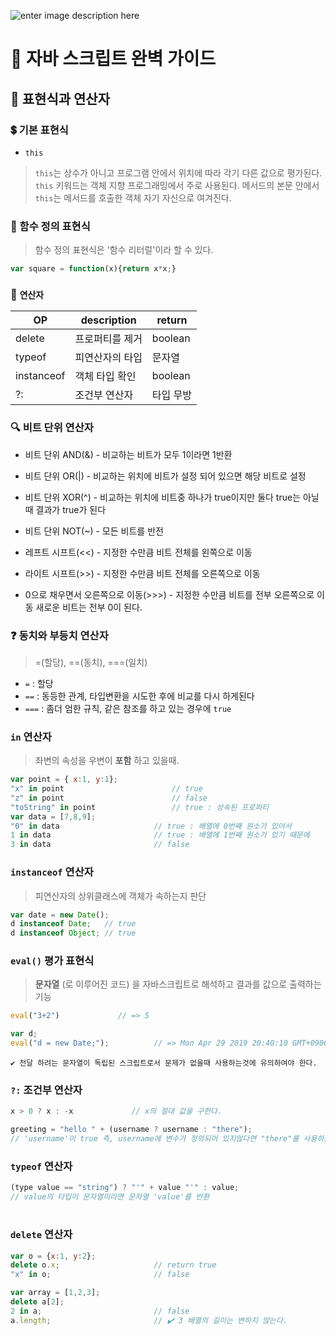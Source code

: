 ![enter image description here](https://cdn-images-1.medium.com/max/800/1*XkHY4KkKDnOdnwW0lIbqjg.png)
# 📖 자바 스크립트 완벽 가이드
## 📝 표현식과 연산자

### 💲 기본 표현식

- `this`

> `this`는 상수가 아니고 프로그램 안에서 위치에 따라 각기 다른 값으로 평가된다.
`this` 키워드는 객체 지향 프로그래밍에서 주로 사용된다.
메서드의 본문 안에서 `this`는 메서드를 호출한 객체 자기 자신으로 여겨진다.


### 💭 함수 정의 표현식
> 함수 정의 표현식은 '함수 리터럴'이라 할 수 있다.
```js
var square = function(x){return x*x;}
```

### 📱 `연산자`

|OP| description   | return   |
|---|---|---|
| delete  | 프로퍼티를 제거  |  boolean |
| typeof  | 피연산자의 타입 | 문자열  |
| instanceof  | 객체 타입 확인 | boolean |
| ?:  | 조건부 연산자  |  타입 무방  |

###  🔍 비트 단위 연산자
- 비트 단위 AND(&)
 	\- 비교하는 비트가 모두 1이라면 1반환
- 비트 단위 OR(|)
 	\- 비교하는 위치에 비트가 설정 되어 있으면 해당 비트로 설정

- 비트 단위 XOR(^)
 	\- 비교하는 위치에 비트중 하나가 true이지만 둘다 true는 아닐때 결과가 true가 된다

- 비트 단위 NOT(~)
	\- 모든 비트를 반전  

- 레프트 시프트(<<)
	\- 지정한 수만큼 비트 전체를 왼쪽으로 이동
- 라이트 시프트(>>)
	\- 지정한 수만큼 비트 전체를 오른쪽으로 이동
-	0으로 채우면서 오른쪽으로 이동(>>>)
	\- 지정한 수만큼 비트를 전부 오른쪽으로 이동 새로운 비트는 전부 0이 된다.

### ❓ 동치와 부등치 연산자
> =(할당), ==(동치), ===(일치)
- `=`		: 할당
- `==`	: 동등한 관계, 타입변환을 시도한 후에 비교를 다시 하게된다
- `===`	: 좀더 엄한 규칙, 같은 참조를 하고 있는 경우에 `true`

### `in` 연산자
> 좌변의 속성을 우변이 **포함** 하고 있을때.

```js
var point = { x:1, y:1};			
"x" in point						// true
"z" in point						// false
"toString" in point					// true : 상속된 프로퍼티
var data = [7,8,9];
"0" in data						// true : 배열에 0번째 원소가 있어서
1 in data						// true : 배열에 1번째 원소가 있기 때문에
3 in data						// false
```

### `instanceof` 연산자
> 피연산자의 상위클래스에 객체가 속하는지 판단
```js
var date = new Date();
d instanceof Date;   // true
d instanceof Object; // true
```

### `eval()` 평가 표현식
>**문자열** (로 이루어진 코드) 을 자바스크립트로 해석하고 결과를 값으로 출력하는 기능


```js
eval("3+2")				// => 5

var d;
eval("d = new Date;");			// => Mon Apr 29 2019 20:40:10 GMT+0900 (한국 표준시) {}
```

```
✔️ 전달 하려는 문자열이 독립된 스크립트로서 문제가 없을때 사용하는것에 유의하여야 한다.
```

### `?:` 조건부 연산자
```js
x > 0 ? x : -x             // x의 절대 값을 구한다.
```
```js
greeting = "hello " + (username ? username : "there");
// 'username'이 true 즉, username에 변수가 정의되어 있지않다면 "there"를 사용하는것 문장
```


### `typeof` 연산자
```js
(type value == "string") ? "'" + value "'" : value;
// value의 타입이 문자열이라면 문자열 'value'를 반환
```

#

### `delete` 연산자

```js
var o = {x:1, y:2};
delete o.x;						// return true
"x" in o;						// false

var array = [1,2,3];
delete a[2];
2 in a;							// false
a.length;						// ✔️ 3 배열의 길이는 변하지 않는다.
```
